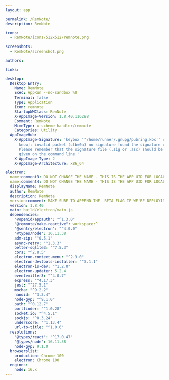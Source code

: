 ```yaml
---
layout: app

permalink: /RemNote/
description: RemNote

icons:
  - RemNote/icons/512x512/remnote.png

screenshots:
  - RemNote/screenshot.png

authors:

links:

desktop:
  Desktop Entry:
    Name: RemNote
    Exec: AppRun --no-sandbox %U
    Terminal: false
    Type: Application
    Icon: remnote
    StartupWMClass: RemNote
    X-AppImage-Version: 1.8.40.116298
    Comment: RemNote
    MimeType: x-scheme-handler/remnote
    Categories: Utility
  AppImageHub:
    X-AppImage-Signature: 'keybox ''/home/runner/.gnupg/pubring.kbx'' created [don''t
      know]: invalid packet (ctb=0a) no signature found the signature could not be verified.
      Please remember that the signature file (.sig or .asc) should be the first file
      given on the command line.'
    X-AppImage-Type: 2
    X-AppImage-Architecture: x86_64

electron:
  name:comment3: DO NOT CHANGE THE NAME - THIS IS THE APP UID FOR LOCAL STORAGE
  name:comment4: DO NOT CHANGE THE NAME - THIS IS THE APP UID FOR LOCAL STORAGE
  displayName: RemNote
  author: RemNote
  description: RemNote
  version:comment: MAKE SURE TO APPEND THE -BETA FLAG IF WE'RE DEPLOYING TO BETA
  version: 1.8.40
  main: build/electron/main.js
  dependencies:
    "@openid/appauth": "^1.3.0"
    "@remnote/make-reactive": workspace:^
    "@sentry/electron": "^4.0.0"
    "@types/node": 16.11.38
    adm-zip: "^0.5.1"
    async-retry: "^1.3.3"
    better-sqlite3: "^7.5.3"
    cors: "^2.8.5"
    electron-context-menu: "^2.3.0"
    electron-devtools-installer: "^3.1.1"
    electron-is-dev: "^1.2.0"
    electron-updater: 5.2.4
    eventemitter3: "^4.0.7"
    express: "^4.17.3"
    jest: "^27.5.1"
    mocha: "^9.2.2"
    nanoid: "^3.3.4"
    node-gyp: "^9.1.0"
    path: "^0.12.7"
    portfinder: "^1.0.28"
    socket.io: "^4.5.1"
    sockjs: "^0.3.24"
    underscore: "^1.13.4"
    url-to-title: "^1.0.6"
  resolutions:
    "@types/react": "^17.0.47"
    "@types/node": 16.11.38
    node-gyp: 9.1.0
  browserslist:
    production: Chrome 100
    electron: Chrome 100
  engines:
    node: 16.x
---
```

